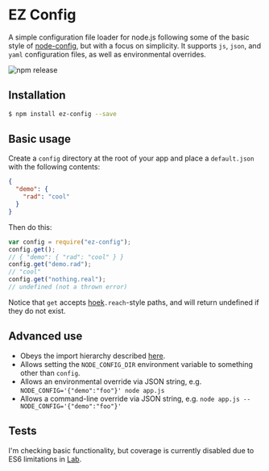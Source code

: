 # EZ Config

A simple configuration file loader for node.js following some of the basic 
style of [node-config](https://github.com/lorenwest/node-config), but with a 
focus on simplicity. It supports `js`, `json`, and `yaml` configuration files,
as well as environmental overrides.

![npm release](https://img.shields.io/npm/v/ez-config.svg?style=flat)

## Installation

```sh
$ npm install ez-config --save
```

## Basic usage

Create a `config` directory at the root of your app and place a `default.json` 
with the following contents:

```json
{
  "demo": {
    "rad": "cool"
  }
}
```

Then do this:

```js
var config = require("ez-config");
config.get();
// { "demo": { "rad": "cool" } }
config.get("demo.rad");
// "cool"
config.get("nothing.real");
// undefined (not a thrown error)
```

Notice that `get` accepts [hoek](https://github.com/hapijs/hoek)`.reach`-style
paths, and will return undefined if they do not exist.

## Advanced use

* Obeys the import hierarchy described [here](https://github.com/lorenwest/node-config/wiki/Configuration-Files).  
* Allows setting the `NODE_CONFIG_DIR` environment variable to something other 
than `config`.
* Allows an environmental override via JSON string, e.g. `NODE_CONFIG='{"demo":"foo"}' node app.js`
* Allows a command-line override via JSON string, e.g. `node app.js --NODE_CONFIG='{"demo":"foo"}'`

## Tests

I'm checking basic functionality, but coverage is currently disabled due to
ES6 limitations in [Lab](https://github.com/hapijs/lab).
